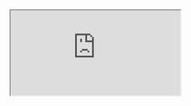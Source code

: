 <iframe src="https://epic.ncl.ac.uk/modules/csc8011/coursework/Specification.html" title="CSC8011 Coursework"></iframe>
